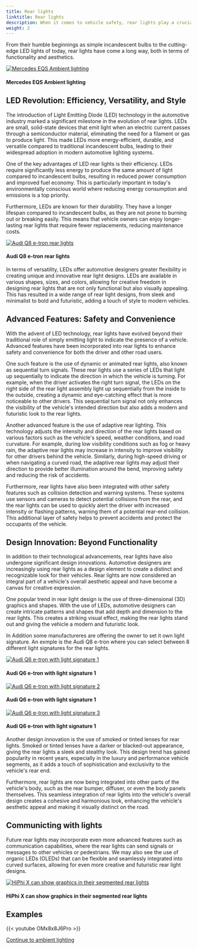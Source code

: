 ```yaml
---
title: Rear lights
linktitle: Rear lights
description: When it comes to vehicle safety, rear lights play a crucial role in ensuring that motorists can see and be seen on the road. Rear lights, also known as tail lights, are an essential component of a car's lighting system and have undergone significant technological advancements and design innovations over the years. 
weight: 2
---
```

<!-- markdownlint-disable MD033 -->
From their humble beginnings as simple incandescent bulbs to the cutting-edge LED lights of today, rear lights have come a long way, both in terms of functionality and aesthetics.

<figur>
    <a href="https://media.evkx.net/multimedia/technology/lights/rearlights/eqsrearlights.jpg">
    <img src="https://media.evkx.net/multimedia/technology/lights/rearlights/eqsrearlights_st.jpg" alt="Mercedes EQS Ambient lighting" title="Mercedes EQS Ambient lighting">
    </a>
    <figcaption><h4>Mercedes EQS Ambient lighting</h4></figcaption>
</figur>

## LED Revolution: Efficiency, Versatility, and Style

The introduction of Light Emitting Diode (LED) technology in the automotive industry marked a significant milestone in the evolution of rear lights. LEDs are small, solid-state devices that emit light when an electric current passes through a semiconductor material, eliminating the need for a filament or gas to produce light. This made LEDs more energy-efficient, durable, and versatile compared to traditional incandescent bulbs, leading to their widespread adoption in modern automotive lighting systems.

One of the key advantages of LED rear lights is their efficiency. LEDs require significantly less energy to produce the same amount of light compared to incandescent bulbs, resulting in reduced power consumption and improved fuel economy. This is particularly important in today's environmentally conscious world where reducing energy consumption and emissions is a top priority.

Furthermore, LEDs are known for their durability. They have a longer lifespan compared to incandescent bulbs, as they are not prone to burning out or breaking easily. This means that vehicle owners can enjoy longer-lasting rear lights that require fewer replacements, reducing maintenance costs.

<figur>
    <a href="https://media.evkx.net/multimedia/technology/lights/rearlights/audiq8etronrearlight.jpg">
    <img src="https://media.evkx.net/multimedia/technology/lights/rearlights/audiq8etronrearlight_st.jpg" alt="Audi Q8 e-tron rear lights" title="Audi Q8 e-tron rear lights">
    </a>
    <figcaption><h4>Audi Q8 e-tron rear lights</h4></figcaption>
</figur>

In terms of versatility, LEDs offer automotive designers greater flexibility in creating unique and innovative rear light designs. LEDs are available in various shapes, sizes, and colors, allowing for creative freedom in designing rear lights that are not only functional but also visually appealing. This has resulted in a wide range of rear light designs, from sleek and minimalist to bold and futuristic, adding a touch of style to modern vehicles.

## Advanced Features: Safety and Convenience

With the advent of LED technology, rear lights have evolved beyond their traditional role of simply emitting light to indicate the presence of a vehicle. Advanced features have been incorporated into rear lights to enhance safety and convenience for both the driver and other road users.

One such feature is the use of dynamic or animated rear lights, also known as sequential turn signals. These rear lights use a series of LEDs that light up sequentially to indicate the direction in which the vehicle is turning. For example, when the driver activates the right turn signal, the LEDs on the right side of the rear light assembly light up sequentially from the inside to the outside, creating a dynamic and eye-catching effect that is more noticeable to other drivers. This sequential turn signal not only enhances the visibility of the vehicle's intended direction but also adds a modern and futuristic look to the rear lights.

Another advanced feature is the use of adaptive rear lighting. This technology adjusts the intensity and direction of the rear lights based on various factors such as the vehicle's speed, weather conditions, and road curvature. For example, during low visibility conditions such as fog or heavy rain, the adaptive rear lights may increase in intensity to improve visibility for other drivers behind the vehicle. Similarly, during high-speed driving or when navigating a curved road, the adaptive rear lights may adjust their direction to provide better illumination around the bend, improving safety and reducing the risk of accidents.

Furthermore, rear lights have also been integrated with other safety features such as collision detection and warning systems. These systems use sensors and cameras to detect potential collisions from the rear, and the rear lights can be used to quickly alert the driver with increased intensity or flashing patterns, warning them of a potential rear-end collision. This additional layer of safety helps to prevent accidents and protect the occupants of the vehicle.

## Design Innovation: Beyond Functionality

In addition to their technological advancements, rear lights have also undergone significant design innovations. Automotive designers are increasingly using rear lights as a design element to create a distinct and recognizable look for their vehicles. Rear lights are now considered an integral part of a vehicle's overall aesthetic appeal and have become a canvas for creative expression.

One popular trend in rear light design is the use of three-dimensional (3D) graphics and shapes. With the use of LEDs, automotive designers can create intricate patterns and shapes that add depth and dimension to the rear lights. This creates a striking visual effect, making the rear lights stand out and giving the vehicle a modern and futuristic look.

In Addition some manufactureres are offering the owner to set it own light signature. An exmple is the Audi Q8 e-tron where you can select between 8 different light signatures for the rear lights. 

<figur>
    <a href="https://media.evkx.net/multimedia/technology/lights/rearlights/audiq8rearlights_1.jpg">
    <img src="https://media.evkx.net/multimedia/technology/lights/rearlights/audiq8rearlights_1_st.jpg" alt="Audi Q6 e-tron with light signature 1" title="Audi Q6 e-tron with  light signature 1">
    </a>
    <figcaption><h4>Audi Q6 e-tron with  light signature 1</h4></figcaption>
</figur>

<figur>
    <a href="https://media.evkx.net/multimedia/technology/lights/rearlights/audiq8rearlights_3.jpg">
    <img src="https://media.evkx.net/multimedia/technology/lights/rearlights/audiq8rearlights_3_st.jpg" alt="Audi Q6 e-tron with light signature 2" title="Audi Q6 e-tron with  light signature 1">
    </a>
    <figcaption><h4>Audi Q6 e-tron with  light signature 1</h4></figcaption>
</figur>

<figur>
    <a href="https://media.evkx.net/multimedia/technology/lights/rearlights/audiq8rearlights_4.jpg">
    <img src="https://media.evkx.net/multimedia/technology/lights/rearlights/audiq8rearlights_4_st.jpg" alt="Audi Q6 e-tron with light signature 3" title="Audi Q6 e-tron with  light signature 1">
    </a>
    <figcaption><h4>Audi Q6 e-tron with  light signature 1</h4></figcaption>
</figur>


Another design innovation is the use of smoked or tinted lenses for rear lights. Smoked or tinted lenses have a darker or blacked-out appearance, giving the rear lights a sleek and stealthy look. This design trend has gained popularity in recent years, especially in the luxury and performance vehicle segments, as it adds a touch of sophistication and exclusivity to the vehicle's rear end.

Furthermore, rear lights are now being integrated into other parts of the vehicle's body, such as the rear bumper, diffuser, or even the body panels themselves. This seamless integration of rear lights into the vehicle's overall design creates a cohesive and harmonious look, enhancing the vehicle's aesthetic appeal and making it visually distinct on the road.

## Communicting with lights 

Future rear lights may incorporate even more advanced features such as communication capabilities, where the rear lights can send signals or messages to other vehicles or pedestrians. We may also see the use of organic LEDs (OLEDs) that can be flexible and seamlessly integrated into curved surfaces, allowing for even more creative and futuristic rear light designs.

<figur>
    <a href="https://media.evkx.net/multimedia/technology/lights/rearlights/hiphixrearlights.jpg">
    <img src="https://media.evkx.net/multimedia/technology/lights/rearlights/hiphixrearlights_st.jpg" alt="HiPhi X can show graphics in their segmented rear lights" title="HiPhi X can show graphics in their segmented rear lights">
    </a>
    <figcaption><h4>HiPhi X can show graphics in their segmented rear lights</h4></figcaption>
</figur>


## Examples


{{< youtube OMx8x8J6Pro >}}


[Continue to ambient lighting](../ambientlighting/)